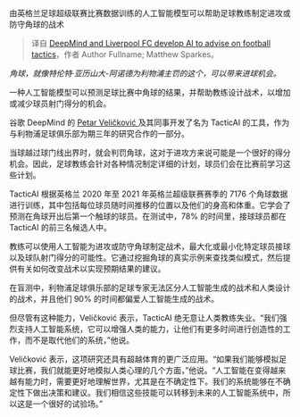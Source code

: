 
<!--
title: DeepMind与利物浦足球俱乐部开发人工智能提供战术建议
cover: https://images.newscientist.com/wp-content/uploads/2024/03/18164001/SEI_196544434.jpg
-->

由英格兰足球超级联赛比赛数据训练的人工智能模型可以帮助足球教练制定进攻或防守角球的战术

> 译自 [DeepMind and Liverpool FC develop AI to advise on football tactics](https://www.newscientist.com/article/2422562-deepmind-and-liverpool-fc-develop-ai-to-advise-on-football-tactics/)，作者 Author Fullname; Matthew Sparkes。

*角球，就像特伦特·亚历山大-阿诺德为利物浦主罚的这个，可以带来进球机会。*

一种人工智能模型可以预测足球比赛中角球的结果，并帮助教练设计战术，以增加或减少球员射门得分的机会。

谷歌 DeepMind 的 [Petar Veličković ](https://petar-v.com/) 及其同事开发了名为 TacticAI 的工具，作为与利物浦足球俱乐部为期三年的研究合作的一部分。

当球越过球门线出界时，就会判罚角球，这对于进攻方来说可能是一个很好的得分机会。因此，足球教练会针对各种情况制定详细的计划，球员们会在比赛前学习这些计划。

TacticAI 根据英格兰 2020 年至 2021 年英格兰超级联赛赛季的 7176 个角球数据进行训练，其中包括每位球员随时间推移的位置以及他们的身高和体重。它学会了预测在角球开出后第一个触球的球员。在测试中，78% 的时间里，接球球员都在 TacticAI 的前三名候选人中。

教练可以使用人工智能为进攻或防守角球制定战术，最大化或最小化特定球员接球以及球队射门得分的可能性。它通过挖掘角球的真实示例来查找类似模式，然后提供有关如何改变战术以实现预期结果的建议。

在盲测中，利物浦足球俱乐部的足球专家无法区分人工智能生成的战术和人类设计的战术，并且他们 90% 的时间都偏爱人工智能生成的战术。

但尽管有这种能力，Veličković 表示，TacticAI 绝无意让人类教练失业。“我们强烈支持人工智能系统，它可以增强人类的能力，让他们有更多时间进行创造性的工作，而不是取代他们的系统，”他说。

Veličković 表示，这项研究还具有超越体育的更广泛应用。“如果我们能够模拟足球比赛，我们就能更好地模拟人类心理的几个方面，”他说。“人工智能在变得越来越有能力时，需要更好地理解世界，尤其是在不确定性下。我们的系统能够在不确定性下做出决策和建议。我们相信这些技能可以转移到未来的人工智能系统中，所以这是一个很好的试验场。”
